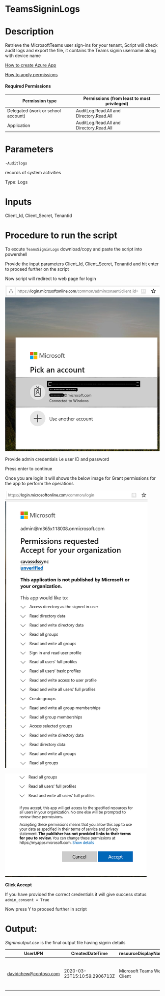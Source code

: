 # TeamsSigninLogs

# Description

Retrieve the MicrosoftTeams user sign-ins for your tenant, Script will check audit logs and export the file, it contains the Teams signin username along with device name

[How to create Azure App](https://docs.microsoft.com/en-us/graph/auth-register-app-v2)

[How to apply permissions](https://docs.microsoft.com/en-us/graph/notifications-integration-app-registration)

#### Required Permissions

  | Permission type	                   |  Permissions (from least to most privileged)|
  |------------------------------------|---------------------------------------------|
  | Delegated (work or school account)	| AuditLog.Read.All and Directory.Read.All    |
  | Application	                       | AuditLog.Read.All and Directory.Read.All    |
 
# Parameters

`-Auditlogs`

 records of system activities
 
 Type: Logs

# Inputs

Client_Id, Client_Secret, Tenantid

 # Procedure to run the script
 
   To excute `TeamsSigninLogs` download/copy and paste the script into powershell
        
   Provide the input parameters Client_Id, Client_Secret, Tenantid and hit enter to proceed further on the script
        
   Now script will redirect to web page for login
        
   ![Signin](https://github.com/Geetha63/MS-Teams-Scripts/blob/master/Images/Siginin.png)
        
   Provide admin credentials i.e user ID and password 
        
   Press enter to continue
   
   Once you are login it will shows the below image for Grant permissions for the app to perform the operations

 ![GrantPermission](https://github.com/Geetha63/MS-Teams-Scripts/blob/master/Images/GrantPermissions.png)	
 
 ![GrantPermission](https://github.com/Geetha63/MS-Teams-Scripts/blob/master/Images/GrantPermissions2.png)
 
 **Click Accept**

 If you have provided the correct credentials it will give success status `admin_consent = True`
 
 Now press Y to proceed further in script

# Output:

_Signinoutput.csv_ is the final output file having signin details 

 | UserUPN	| CreatedDateTime	| resourceDisplayName | AppDisplayName	| IsInteractive |	DeviceDetail |
 |----------|-------------------|---------------------|------------------|--------------|----------------|
 |davidchew@contoso.com|2020-03-23T15:10:59.2906713Z|Microsoft Teams Web Client	|FALSE	|@{deviceId=; displayName=; operatingSystem=Windows 10; browser=Chrome 80.0.3987; isCompliant=; isManaged=; trustType=}|
